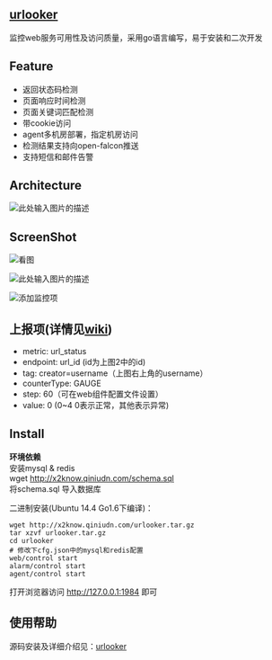 ## [urlooker][1]
监控web服务可用性及访问质量，采用go语言编写，易于安装和二次开发

## Feature
- 返回状态码检测
- 页面响应时间检测
- 页面关键词匹配检测
- 带cookie访问
- agent多机房部署，指定机房访问
- 检测结果支持向open-falcon推送
- 支持短信和邮件告警

## Architecture
![此处输入图片的描述][2]

## ScreenShot

![看图][3]

![此处输入图片的描述][4]

![添加监控项][5]

## 上报项(详情见[wiki][6])
- metric: url_status
- endpoint: url_id  (id为上图2中的id)
- tag: creator=username（上图右上角的username）
- counterType: GAUGE
- step: 60（可在web组件配置文件设置）
- value: 0 (0~4 0表示正常，其他表示异常)

## Install

**环境依赖**   
安装mysql & redis      
wget http://x2know.qiniudn.com/schema.sql      
将schema.sql 导入数据库  

二进制安装(Ubuntu 14.4 Go1.6下编译)：

    wget http://x2know.qiniudn.com/urlooker.tar.gz
    tar xzvf urlooker.tar.gz
    cd urlooker
    # 修改下cfg.json中的mysql和redis配置
    web/control start
    alarm/control start
    agent/control start

打开浏览器访问 http://127.0.0.1:1984 即可


## 使用帮助
源码安装及详细介绍见：[urlooker][7]  


  [1]: https://github.com/urlooker
  [2]: https://github.com/urlooker/wiki/raw/master/img/urlooker4.png
  [3]: https://github.com/urlooker/wiki/raw/master/img/urlooker1.png
  [4]: https://github.com/urlooker/wiki/raw/master/img/urlooker3.png
  [5]: https://github.com/urlooker/wiki/raw/master/img/urlooker2.png
  [6]: https://github.com/URLooker/wiki/wiki/open-falcon-%E4%B8%8A%E6%8A%A5%E9%A1%B9%E4%BB%8B%E7%BB%8D
  [7]: https://github.com/710leo/urlooker/blob/master/README.md